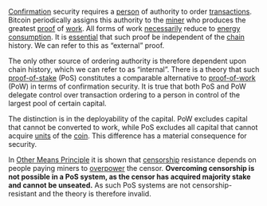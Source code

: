 [Confirmation](Glossary#confirmation) security requires a [person](Glossary#person) of authority to order [transactions](Glossary#transaction). Bitcoin periodically assigns this authority to the [miner](Glossary#miner) who produces the greatest [proof](Glossary#proof) of [work](Glossary#work). All forms of work [necessarily](Proof-of-Memory-Facade) reduce to [energy consumption](Energy-Waste-Fallacy). It is [essential](Censorship-Resistance-Property) that such proof be independent of the [chain](Glossary#chain) history. We can refer to this as “external” proof.

The only other source of ordering authority is therefore dependent upon chain history, which we can refer to as “internal”. There is a theory that such [proof-of-stake](Glossary#proof-of-stake) (PoS) constitutes a comparable alternative to [proof-of-work](Glossary#proof) (PoW) in terms of confirmation security. It is true that both PoS and PoW delegate control over transaction ordering to a person in control of the largest pool of certain capital.

The distinction is in the deployability of the capital. PoW excludes capital that cannot be converted to work, while PoS excludes all capital that cannot acquire [units](Glossary#unit) of the [coin](Glossary#coin). This difference has a material consequence for security.

In [Other Means Principle](Other-Means-Principle) it is shown that [censorship](Glossary#censorship) resistance depends on people paying miners to [overpower](Glossary#power) the censor. **Overcoming censorship is not possible in a PoS system, as the censor has acquired majority stake and cannot be unseated.** As such PoS systems are not censorship-resistant and the theory is therefore invalid.
